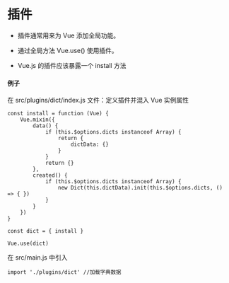 # 插件

- 插件通常用来为 Vue 添加全局功能。

- 通过全局方法 Vue.use() 使用插件。

- Vue.js 的插件应该暴露一个 install 方法

#### 例子
在 src/plugins/dict/index.js 文件：定义插件并混入 Vue 实例属性

```
const install = function (Vue) {
    Vue.mixin({
        data() {
            if (this.$options.dicts instanceof Array) {
                return {
                    dictData: {}
                }
            }
            return {}
        },
        created() {
            if (this.$options.dicts instanceof Array) {
                new Dict(this.dictData).init(this.$options.dicts, () => { })
            }
        }
    })
}

const dict = { install }

Vue.use(dict)
```

在 src/main.js 中引入
```
import './plugins/dict' //加载字典数据
```

